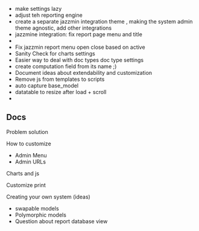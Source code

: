 
* make settings lazy 
* adjust teh reporting engine
* create a separate jazzmin integration theme , making the system admin theme agnostic, add other integrations
* jazzmine integration: fix report page menu and title 
* 
* Fix jazzmin report menu open close based on active 
* Sanity Check for charts settings
* Easier way to deal with doc types doc type settings
* create computation field from its name ;) 
* Document ideas about extendability and customization
* Remove js from templates to scripts
* auto capture base_model
* datatable to resize after load + scroll 
* 

Docs 
----
Problem 
solution 


How to customize 
* Admin Menu 
* Admin URLs



Charts and js

Customize print



Creating your own system (ideas)
  - swapable models 
  - Polymorphic models
  - Question about report database view 



